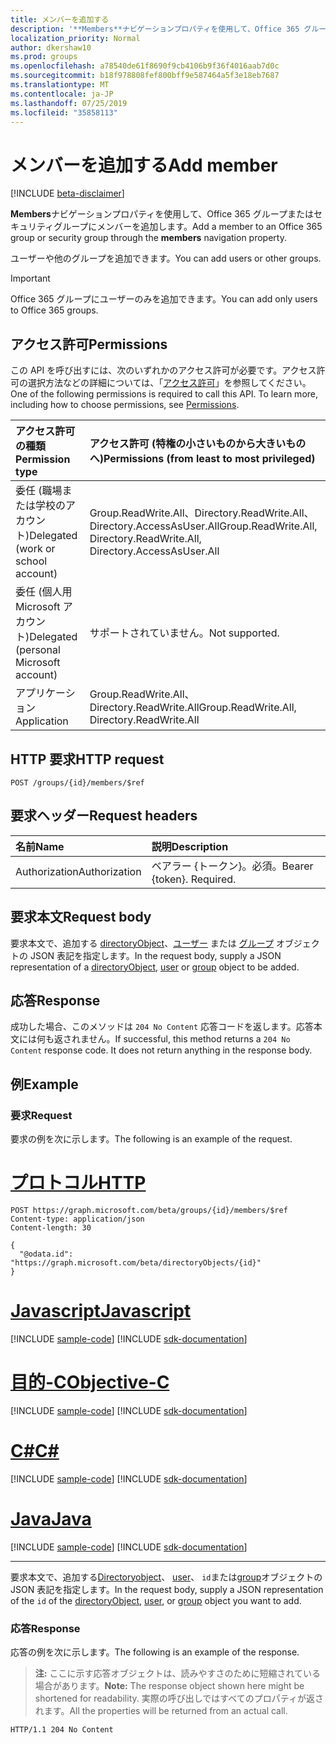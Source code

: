 ```yaml
---
title: メンバーを追加する
description: '**Members**ナビゲーションプロパティを使用して、Office 365 グループまたはセキュリティグループにメンバーを追加します。'
localization_priority: Normal
author: dkershaw10
ms.prod: groups
ms.openlocfilehash: a78540de61f8690f9cb4106b9f36f4016aab7d0c
ms.sourcegitcommit: b18f978808fef800bff9e587464a5f3e18eb7687
ms.translationtype: MT
ms.contentlocale: ja-JP
ms.lasthandoff: 07/25/2019
ms.locfileid: "35858113"
---
```

# <a name="add-member"></a><span data-ttu-id="7414a-103">メンバーを追加する</span><span class="sxs-lookup"><span data-stu-id="7414a-103">Add member</span></span>

[!INCLUDE [beta-disclaimer](../../includes/beta-disclaimer.md)]

<span data-ttu-id="7414a-104">**Members**ナビゲーションプロパティを使用して、Office 365 グループまたはセキュリティグループにメンバーを追加します。</span><span class="sxs-lookup"><span data-stu-id="7414a-104">Add a member to an Office 365 group or security group through the **members** navigation property.</span></span>

<span data-ttu-id="7414a-105">ユーザーや他のグループを追加できます。</span><span class="sxs-lookup"><span data-stu-id="7414a-105">You can add users or other groups.</span></span> 

> [!Important]
> <span data-ttu-id="7414a-106">Office 365 グループにユーザーのみを追加できます。</span><span class="sxs-lookup"><span data-stu-id="7414a-106">You can add only users to Office 365 groups.</span></span>

## <a name="permissions"></a><span data-ttu-id="7414a-107">アクセス許可</span><span class="sxs-lookup"><span data-stu-id="7414a-107">Permissions</span></span>
<span data-ttu-id="7414a-p101">この API を呼び出すには、次のいずれかのアクセス許可が必要です。アクセス許可の選択方法などの詳細については、「[アクセス許可](/graph/permissions-reference)」を参照してください。</span><span class="sxs-lookup"><span data-stu-id="7414a-p101">One of the following permissions is required to call this API. To learn more, including how to choose permissions, see [Permissions](/graph/permissions-reference).</span></span>

|<span data-ttu-id="7414a-110">アクセス許可の種類</span><span class="sxs-lookup"><span data-stu-id="7414a-110">Permission type</span></span>      | <span data-ttu-id="7414a-111">アクセス許可 (特権の小さいものから大きいものへ)</span><span class="sxs-lookup"><span data-stu-id="7414a-111">Permissions (from least to most privileged)</span></span>              |
|:--------------------|:---------------------------------------------------------|
|<span data-ttu-id="7414a-112">委任 (職場または学校のアカウント)</span><span class="sxs-lookup"><span data-stu-id="7414a-112">Delegated (work or school account)</span></span> | <span data-ttu-id="7414a-113">Group.ReadWrite.All、Directory.ReadWrite.All、Directory.AccessAsUser.All</span><span class="sxs-lookup"><span data-stu-id="7414a-113">Group.ReadWrite.All, Directory.ReadWrite.All, Directory.AccessAsUser.All</span></span>    |
|<span data-ttu-id="7414a-114">委任 (個人用 Microsoft アカウント)</span><span class="sxs-lookup"><span data-stu-id="7414a-114">Delegated (personal Microsoft account)</span></span> | <span data-ttu-id="7414a-115">サポートされていません。</span><span class="sxs-lookup"><span data-stu-id="7414a-115">Not supported.</span></span>    |
|<span data-ttu-id="7414a-116">アプリケーション</span><span class="sxs-lookup"><span data-stu-id="7414a-116">Application</span></span> | <span data-ttu-id="7414a-117">Group.ReadWrite.All、Directory.ReadWrite.All</span><span class="sxs-lookup"><span data-stu-id="7414a-117">Group.ReadWrite.All, Directory.ReadWrite.All</span></span> |

## <a name="http-request"></a><span data-ttu-id="7414a-118">HTTP 要求</span><span class="sxs-lookup"><span data-stu-id="7414a-118">HTTP request</span></span>
<!-- { "blockType": "ignored" } -->
```http
POST /groups/{id}/members/$ref
```

## <a name="request-headers"></a><span data-ttu-id="7414a-119">要求ヘッダー</span><span class="sxs-lookup"><span data-stu-id="7414a-119">Request headers</span></span>
| <span data-ttu-id="7414a-120">名前</span><span class="sxs-lookup"><span data-stu-id="7414a-120">Name</span></span> | <span data-ttu-id="7414a-121">説明</span><span class="sxs-lookup"><span data-stu-id="7414a-121">Description</span></span>|
|:---- |:-----------|
| <span data-ttu-id="7414a-122">Authorization</span><span class="sxs-lookup"><span data-stu-id="7414a-122">Authorization</span></span> | <span data-ttu-id="7414a-p102">ベアラー {トークン}。必須。</span><span class="sxs-lookup"><span data-stu-id="7414a-p102">Bearer {token}. Required.</span></span> |

## <a name="request-body"></a><span data-ttu-id="7414a-125">要求本文</span><span class="sxs-lookup"><span data-stu-id="7414a-125">Request body</span></span>
<span data-ttu-id="7414a-126">要求本文で、追加する [directoryObject](../resources/directoryobject.md)、[ユーザー](../resources/user.md) または [グループ](../resources/group.md) オブジェクトの JSON 表記を指定します。</span><span class="sxs-lookup"><span data-stu-id="7414a-126">In the request body, supply a JSON representation of a [directoryObject](../resources/directoryobject.md), [user](../resources/user.md) or [group](../resources/group.md) object to be added.</span></span>

## <a name="response"></a><span data-ttu-id="7414a-127">応答</span><span class="sxs-lookup"><span data-stu-id="7414a-127">Response</span></span>
<span data-ttu-id="7414a-p103">成功した場合、このメソッドは `204 No Content` 応答コードを返します。応答本文には何も返されません。</span><span class="sxs-lookup"><span data-stu-id="7414a-p103">If successful, this method returns a `204 No Content` response code. It does not return anything in the response body.</span></span>

## <a name="example"></a><span data-ttu-id="7414a-130">例</span><span class="sxs-lookup"><span data-stu-id="7414a-130">Example</span></span>
### <a name="request"></a><span data-ttu-id="7414a-131">要求</span><span class="sxs-lookup"><span data-stu-id="7414a-131">Request</span></span>
<span data-ttu-id="7414a-132">要求の例を次に示します。</span><span class="sxs-lookup"><span data-stu-id="7414a-132">The following is an example of the request.</span></span>

# <a name="httptabhttp"></a>[<span data-ttu-id="7414a-133">プロトコル</span><span class="sxs-lookup"><span data-stu-id="7414a-133">HTTP</span></span>](#tab/http)
<!-- {
  "blockType": "request",
  "name": "add_group_member"
}-->
```http
POST https://graph.microsoft.com/beta/groups/{id}/members/$ref
Content-type: application/json
Content-length: 30

{
  "@odata.id": "https://graph.microsoft.com/beta/directoryObjects/{id}"
}
```
# <a name="javascripttabjavascript"></a>[<span data-ttu-id="7414a-134">Javascript</span><span class="sxs-lookup"><span data-stu-id="7414a-134">Javascript</span></span>](#tab/javascript)
[!INCLUDE [sample-code](../includes/snippets/javascript/add-group-member-javascript-snippets.md)]
[!INCLUDE [sdk-documentation](../includes/snippets/snippets-sdk-documentation-link.md)]

# <a name="objective-ctabobjc"></a>[<span data-ttu-id="7414a-135">目的-C</span><span class="sxs-lookup"><span data-stu-id="7414a-135">Objective-C</span></span>](#tab/objc)
[!INCLUDE [sample-code](../includes/snippets/objc/add-group-member-objc-snippets.md)]
[!INCLUDE [sdk-documentation](../includes/snippets/snippets-sdk-documentation-link.md)]

# <a name="ctabcsharp"></a>[<span data-ttu-id="7414a-136">C#</span><span class="sxs-lookup"><span data-stu-id="7414a-136">C#</span></span>](#tab/csharp)
[!INCLUDE [sample-code](../includes/snippets/csharp/add-group-member-csharp-snippets.md)]
[!INCLUDE [sdk-documentation](../includes/snippets/snippets-sdk-documentation-link.md)]

# <a name="javatabjava"></a>[<span data-ttu-id="7414a-137">Java</span><span class="sxs-lookup"><span data-stu-id="7414a-137">Java</span></span>](#tab/java)
[!INCLUDE [sample-code](../includes/snippets/java/add-group-member-java-snippets.md)]
[!INCLUDE [sdk-documentation](../includes/snippets/snippets-sdk-documentation-link.md)]

---

<span data-ttu-id="7414a-138">要求本文で、追加する[Directoryobject](../resources/directoryobject.md)、 [user](../resources/user.md)、 `id`または[group](../resources/group.md)オブジェクトの JSON 表記を指定します。</span><span class="sxs-lookup"><span data-stu-id="7414a-138">In the request body, supply a JSON representation of the `id` of the [directoryObject](../resources/directoryobject.md), [user](../resources/user.md), or [group](../resources/group.md) object you want to add.</span></span>

### <a name="response"></a><span data-ttu-id="7414a-139">応答</span><span class="sxs-lookup"><span data-stu-id="7414a-139">Response</span></span>
<span data-ttu-id="7414a-140">応答の例を次に示します。</span><span class="sxs-lookup"><span data-stu-id="7414a-140">The following is an example of the response.</span></span>
><span data-ttu-id="7414a-141">**注:** ここに示す応答オブジェクトは、読みやすさのために短縮されている場合があります。</span><span class="sxs-lookup"><span data-stu-id="7414a-141">**Note:** The response object shown here might be shortened for readability.</span></span> <span data-ttu-id="7414a-142">実際の呼び出しではすべてのプロパティが返されます。</span><span class="sxs-lookup"><span data-stu-id="7414a-142">All the properties will be returned from an actual call.</span></span>
<!-- {
  "blockType": "response",
  "truncated": true,
  "@odata.type": "microsoft.graph.directoryObject"
} -->
```http
HTTP/1.1 204 No Content
```

<!-- uuid: 8fcb5dbc-d5aa-4681-8e31-b001d5168d79
2015-10-25 14:57:30 UTC -->
<!--
{
  "type": "#page.annotation",
  "description": "Create member",
  "keywords": "",
  "section": "documentation",
  "tocPath": "",
  "suppressions": [
  ]
}
-->
